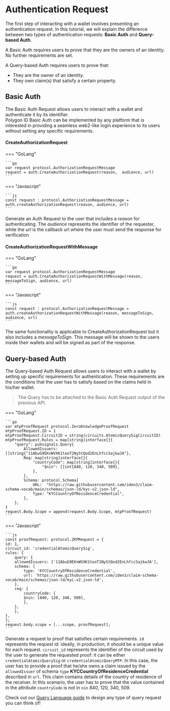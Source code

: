 # Authentication Request

The first step of interacting with a wallet involves presenting an authentication request. In this tutorial, we will explain the difference between two types of authentication requests: **Basic Auth** and **Query-based Auth**.

A Basic Auth requires users to prove that they are the owners of an identity. No further requirements are set. 

A Query-based Auth requires users to prove that:

- They are the owner of an identity. 
- They own claim(s) that satisfy a certain property.

## Basic Auth

The Basic Auth Request allows users to interact with a wallet and authenticate it by its identifier.  
Polygon ID Basic Auth can be implemented by any platform that is interested in providing a seamless web2-like login experience to its users without setting any specific requirements.

#### CreateAuthorizationRequest

=== "GoLang"

    ```go
    var request protocol.AuthorizationRequestMessage
    request = auth.CreateAuthorizationRequest(reason,  audience, url)
    ```

=== "Javascript"

    ```js
    const request : protocol.AuthorizationRequestMessage = auth.createAuthorizationRequest(reason, audience, url)
    ```


Generate an Auth Request to the user that includes a *reason* for authenticating. The *audience* represents the identifier of the requester, while the *url* is the callback url where the user must send the response for verification

#### CreateAuthorizationRequestWithMessage

=== "GoLang"

    ```go
    var request protocol.AuthorizationRequestMessage
    request = auth.CreateAuthorizationRequestWithMessage(reason, messageToSign, audience, url)
    ```

=== "Javascript"

    ```js
    const request : protocol.AuthorizationRequestMessage = auth.createAuthorizationRequestWithMessage(reason, messageToSign, audience, url)
    ```

The same functionality is applicable to CreateAuthorizationRequest but it also includes a *messageToSign*. This message will be shown to the users inside their wallets and will be signed as part of the response.

## Query-based Auth 

The Query-based Auth Request allows users to interact with a wallet by setting up specific requirements for authentication. These requirements are the conditions that the user has to satisfy based on the claims held in his/her wallet.

> The Query has to be attached to the Basic Auth Request output of the previous API.

=== "GoLang"

    ```go
    var mtpProofRequest protocol.ZeroKnowledgeProofRequest
    mtpProofRequest.ID = 1 
    mtpProofRequest.CircuitID = string(circuits.AtomicQuerySigCircuitID)
    mtpProofRequest.Rules = map[string]interface{}{
        "query": pubsignals.Query{
            AllowedIssuers: []string{"11AbuG9EKnWVXK1tooT2NyStQod2EnLhfccSajkwJA"},
            Req: map[string]interface{}{
                "countryCode": map[string]interface{}{
                    "$nin": []int{840, 120, 340, 509},
                },
            },
            Schema: protocol.Schema{
                URL:  "https://raw.githubusercontent.com/iden3/claim-schema-vocab/main/schemas/json-ld/kyc-v2.json-ld",
                Type: "KYCCountryOfResidenceCredential",
            },
        },
    }
    request.Body.Scope = append(request.Body.Scope, mtpProofRequest)       
    ```

=== "Javascript"

    ```js
    const proofRequest: protocol.ZKPRequest = {
    id: 1,
    circuit_id: 'credentialAtomicQuerySig',
    rules: {
        query: {
        allowedIssuers: ['11AbuG9EKnWVXK1tooT2NyStQod2EnLhfccSajkwJA'],
        schema: {
            type: 'KYCCountryOfResidenceCredential',
            url: 'https://raw.githubusercontent.com/iden3/claim-schema-vocab/main/schemas/json-ld/kyc-v2.json-ld',
        },
        req: {
            countryCode: {
            $nin: [840, 120, 340, 509],
            },
        },
        },
    },
    };
    request.body.scope = [...scope, proofRequest];
    ```


Generate a request to proof that satisfies certain requirements. `id` represents the request id: ideally, in production, it should be a unique value for each request. `circuit_id` represents the identifier of the circuit used by the user to generate the requested proof: it can be either `credentialAtomicQuerySig` or `credentialAtomicQueryMTP`. In this case, the user has to provide a proof that he/she owns a claim issued by the `allowedIssuer` of schema `type` **KYCCountryOfResidenceCredential** described in `url`. This claim contains details of the country of residence of the receiver. In this scenario, the user has to prove that the value contained in the attribute `countryCode` is not in `nin` 840, 120, 340, 509.

Check out our [Query Language guide](./zk-query-language.md) to design any type of query request you can think of!

